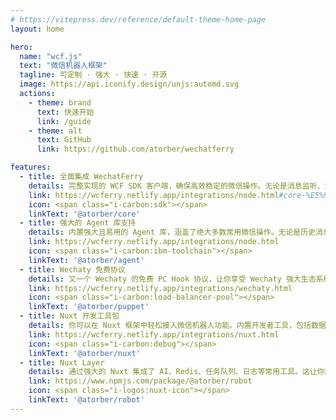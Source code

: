 ```yaml
---
# https://vitepress.dev/reference/default-theme-home-page
layout: home

hero:
  name: "wcf.js"
  text: "微信机器人框架"
  tagline: 可定制 · 强大 · 快速 · 开源
  image: https://api.iconify.design/unjs:automd.svg
  actions:
    - theme: brand
      text: 快速开始
      link: /guide
    - theme: alt
      text: GitHub
      link: https://github.com/atorber/wechatferry

features:
  - title: 全面集成 WechatFerry
    details: 完整实现的 WCF SDK 客户端，确保高效稳定的微信操作。无论是消息监听、消息发送还是群聊操作，这个框架都为你提供了一站式的解决方案。
    link: https://wcferry.netlify.app/integrations/node.html#core-%E5%92%8C-sdk
    icon: <span class="i-carbon:sdk"></span>
    linkText: '@atorber/core'
  - title: 强大的 Agent 库支持
    details: 内置强大且易用的 Agent 库，涵盖了绝大多数常用微信操作。无论是历史消息、数据库操作还是复杂的业务逻辑处理，这个库都能帮助你轻松实现。
    link: https://wcferry.netlify.app/integrations/node.html
    icon: <span class="i-carbon:ibm-toolchain"></span>
    linkText: '@atorber/agent'
  - title: Wechaty 免费协议
    details: 又一个 Wechaty 的免费 PC Hook 协议，让你享受 Wechaty 强大生态系统带来的便利，快速扩展你的微信机器人的功能。
    link: https://wcferry.netlify.app/integrations/wechaty.html
    icon: <span class="i-carbon:load-balancer-pool"></span>
    linkText: '@atorber/puppet'
  - title: Nuxt 开发工具包
    details: 你可以在 Nuxt 框架中轻松接入微信机器人功能。内置开发者工具，包括数据库管理、机器人技能列表以及日志记录，帮助你快速构建和调试应用。
    link: https://wcferry.netlify.app/integrations/nuxt.html
    icon: <span class="i-carbon:debug"></span>
    linkText: '@atorber/nuxt'
  - title: Nuxt Layer
    details: 通过强大的 Nuxt 集成了 AI、Redis、任务队列、日志等常用工具。这让你的微信机器人不仅具备强大的处理能力，还能高效管理数据与任务，确保系统稳定可靠。
    link: https://www.npmjs.com/package/@atorber/robot
    icon: <span class="i-logos:nuxt-icon"></span>
    linkText: '@atorber/robot'
---
```

